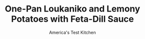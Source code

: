 ---
layout: ../../layouts/MarkdownPostLayout.astro
title: One-Pan Loukaniko and Lemony Potatoes with Feta-Dill Sauce
author: America's Test Kitchen
pubDate: 2023-03-15
description: "A Greek spin on meat and potatoes, elevated by a creamy yogurt sauce."
image_url: https://res.cloudinary.com/hksqkdlah/image/upload/ar_1:1,c_fill,dpr_2.0,f_auto,fl_lossy.progressive.strip_profile,g_faces:auto,q_auto:low,w_344/SFS_OnePanLoukanikoLemonyPotatoesFetaDillSauce-28_gvgogf
tags: ["Main Courses","Potatoes","Pork","Cheese"]
calories: 3809
protein: 39
carbohydrates: 38
fats: 70
fiber: 5
ingredients: ["1¾ pounds, Yukon gold potatoes, peeled and cut lengthwise into ½- to ¾-inch wedges","6 tablespoons, extra-virgin olive oil, divided","4 , garlic cloves, minced, divided","1 teaspoon, lemon zest plus 6 tablespoons juice (2 lemons), divided, plus lemon wedges for serving","¾ teaspoon, table salt, divided","¾ teaspoon, pepper, divided","1 cup, chicken broth","1½ pounds, loukaniko (Greek pork sausage), halved lengthwise","¾ cup plain whole-milk, Greek yogurt","2 ounces, feta cheese, crumbled (½ cup)","2 tablespoons chopped, fresh dill, divided","3 ounces (3 cups), baby arugula","½ , English cucumber, halved lengthwise and sliced thin"]
serves: 4
time: "1 hour"
instructions: ["Adjust oven rack to middle position and heat oven to 450 degrees. Toss potatoes with ¼ cup oil, two-thirds garlic, lemon zest, ½ teaspoon salt, and ½ teaspoon pepper and arrange in even layer on rimmed baking sheet. Pour broth and ¼ cup lemon juice over potatoes; cover sheet tightly with aluminum foil; and roast until paring knife inserted into potatoes meets little resistance, 20 to 25 minutes.","Remove sheet from oven and discard foil. Arrange loukaniko cut sides down on clear areas of sheet (do not remove potatoes from sheet). Return sheet to oven and roast until potatoes are beginning to brown and loukaniko are browned on bottoms, 20 to 25 minutes.","Meanwhile whisk yogurt, feta, 1 tablespoon dill, remaining 2 tablespoons oil, remaining 2 tablespoons lemon juice, remaining garlic, remaining ¼ teaspoon salt, and remaining ¼ teaspoon pepper in bowl until smooth; set aside. Toss arugula and cucumber together in deep serving platter.","Using spatula, carefully transfer potatoes and loukaniko to platter with arugula mixture. Drizzle any pan juices over top and sprinkle with remaining 1 tablespoon dill. Serve with feta-dill sauce and lemon wedges."]
nutrition: ["1561 mg Potassium, K","440 mg Phosphorus, P","213 mg Calcium, Ca","4 mg Iron, Fe","89 mg Magnesium, Mg","1560 mg Sodium, Na","4 mg Zinc, Zn","70 g Total lipid (fat)","12 mg Niacin","32 g Fatty acids, total monounsaturated","10 g Fatty acids, total polyunsaturated","44 mg Vitamin C, total ascorbic acid","2 µg Vitamin D (D2 + D3)","144 mg Cholesterol","20 g Fatty acids, total saturated","5 g Fiber, total dietary","66 µg Folate, food","7 g Sugars, total","43 µg Vitamin K (phylloquinone)","359 g Water","43 g Carbohydrate, by difference","66 µg Folate, DFE","39 g Protein","4 mg Vitamin E (alpha-tocopherol)","1 µg Vitamin B-12","1 mg Vitamin B-6","97 µg Vitamin A, RAE","38 g Carbohydrates (net)","952 kcal Energy","3809 calories"]
notes: "Loukaniko (Greek pork sausage) is usually available at specialty Greek markets and online (it may be spelled “locanico” or “loucanico”). If you cant find it, kielbasa, linguica, and andouille are good substitutes; if the sausages are longer than 6 inches, cut them crosswise into smaller lengths."
---
